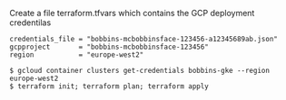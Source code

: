 
Create a file terraform.tfvars which contains the GCP deployment credentilas

```
credentials_file = "bobbins-mcbobbinsface-123456-a12345689ab.json"
gcpproject       = "bobbins-mcbobbinsface-123456"
region           = "europe-west2"

$ gcloud container clusters get-credentials bobbins-gke --region europe-west2
$ terraform init; terraform plan; terraform apply 
```
